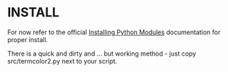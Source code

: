 # INSTALL

For now refer to the official [Installing Python Modules](https://docs.python.org/3/installing/index.html) documentation for proper install.

There is a quick and dirty and ... but working method - just copy src/termcolor2.py next to your script.
